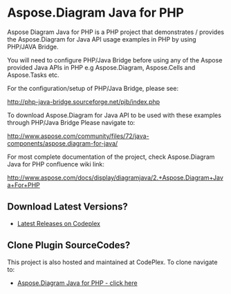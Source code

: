 # Aspose.Diagram Java for PHP
Aspose Diagram Java for PHP is a PHP project that demonstrates / provides the Aspose.Diagram for Java API usage examples in PHP by using PHP/JAVA Bridge.

You will need to configure PHP/Java Bridge before using any of the Aspose provided Java APIs in PHP e.g Aspose.Diagram, Aspose.Cells and Aspose.Tasks etc.

For the configuration/setup of PHP/Java Bridge, please see:

http://php-java-bridge.sourceforge.net/pjb/index.php

To download Aspose.Diagram for Java API to be used with these examples through PHP/Java Bridge
Please navigate to:

http://www.aspose.com/community/files/72/java-components/aspose.diagram-for-java/

For most complete documentation of the project, check Aspose.Diagram Java for PHP confluence wiki link:

http://www.aspose.com/docs/display/diagramjava/2.+Aspose.Diagram+Java+For+PHP


## Download Latest Versions?

* [Latest Releases on Codeplex](https://asposediagramjavaphp.codeplex.com/releases)

## Clone Plugin SourceCodes?

This project is also hosted and maintained at CodePlex. To clone navigate to: 

* [Aspose.Diagram Java for PHP - click here](https://asposediagramjavaphp.codeplex.com/SourceControl/latest)

